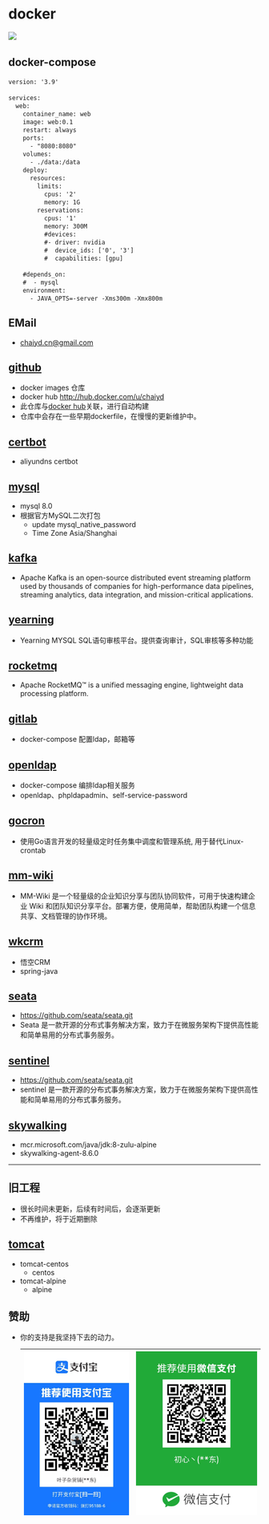 # docker

![]( https://visitor-badge.glitch.me/badge?page_id=chaiyd)

## docker-compose
```
version: '3.9'

services:
  web:
    container_name: web
    image: web:0.1
    restart: always
    ports:
      - "8080:8080"
    volumes:
      - ./data:/data    
    deploy:
      resources:
        limits:
          cpus: '2'
          memory: 1G
        reservations:
          cpus: '1'
          memory: 300M
          #devices:
          #- driver: nvidia
          #  device_ids: ['0', '3']
          #  capabilities: [gpu]

    #depends_on:
    #  - mysql
    environment:
      - JAVA_OPTS=-server -Xms300m -Xmx800m
```

## EMail
- chaiyd.cn@gmail.com
## [github](https://github.com/chaiyd/docker.git)
- docker images 仓库 
- docker hub http://hub.docker.com/u/chaiyd
- 此仓库与[docker hub](https://hub.docker.com/u/chaiyd)关联，进行自动构建
- 仓库中会存在一些早期dockerfile，在慢慢的更新维护中。

## [certbot](https://github.com/chaiyd/docker/tree/master/certbot)
- aliyundns certbot

## [mysql](https://github.com/chaiyd/docker/tree/master/mysql)
- mysql 8.0
- 根据官方MySQL二次打包
  - update mysql_native_password
  - Time Zone Asia/Shanghai

## [kafka](https://github.com/chaiyd/docker/tree/master/kafka)
- Apache Kafka is an open-source distributed event streaming platform used by thousands of companies for high-performance data pipelines, streaming analytics, data integration, and mission-critical applications.

## [yearning](https://github.com/chaiyd/docker/tree/master/yearning)
- Yearning MYSQL SQL语句审核平台。提供查询审计，SQL审核等多种功能

## [rocketmq](https://github.com/chaiyd/docker/tree/master/rocketmq)
- Apache RocketMQ™ is a unified messaging engine, lightweight data processing platform.

## [gitlab](https://github.com/chaiyd/docker/tree/master/gitlab)
- docker-compose 配置ldap，邮箱等

## [openldap](https://github.com/chaiyd/docker/tree/master/openldap)
- docker-compose 编排ldap相关服务
- openldap、phpldapadmin、self-service-password

## [gocron](https://github.com/chaiyd/docker/tree/master/gocron)
- 使用Go语言开发的轻量级定时任务集中调度和管理系统, 用于替代Linux-crontab

## [mm-wiki](https://github.com/chaiyd/docker/tree/master/mm-wiki)
- MM-Wiki 是一个轻量级的企业知识分享与团队协同软件，可用于快速构建企业 Wiki 和团队知识分享平台。部署方便，使用简单，帮助团队构建一个信息共享、文档管理的协作环境。

## [wkcrm](https://github.com/chaiyd/docker/tree/master/wkcrm)
- 悟空CRM
- spring-java

## [seata](https://github.com/chaiyd/docker/tree/master/seata)
- https://github.com/seata/seata.git
- Seata 是一款开源的分布式事务解决方案，致力于在微服务架构下提供高性能和简单易用的分布式事务服务。

## [sentinel](https://github.com/chaiyd/docker/tree/master/sentinel)
- https://github.com/seata/seata.git
- sentinel 是一款开源的分布式事务解决方案，致力于在微服务架构下提供高性能和简单易用的分布式事务服务。

## [skywalking](https://github.com/chaiyd/docker/tree/master/skywalking)
- mcr.microsoft.com/java/jdk:8-zulu-alpine
- skywalking-agent-8.6.0

---
## 旧工程
- 很长时间未更新，后续有时间后，会逐渐更新
- 不再维护，将于近期删除
## [tomcat](https://github.com/chaiyd/docker/tree/master/tomcat)
- tomcat-centos
    - centos
- tomcat-alpine
    - alpine


## 赞助
- 你的支持是我坚持下去的动力。

  ![alipay](https://github.com/chaiyd/images/blob/main/pay/alipay.jpg) | ![wechat](https://github.com/chaiyd/images/blob/main/pay/wechatpay.jpg)
  ---|---

